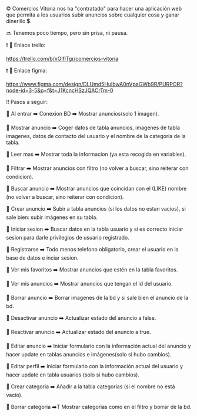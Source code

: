 :copyright: Comercios Vitoria nos ha "contratado" para hacer una aplicación web que permita a los usuarios subir anuncios sobre cualquier cosa y ganar dinerillo :heavy_dollar_sign:. 

:soon: Tenemos poco tiempo, pero sin prisa, ni pausa.

:heavy_exclamation_mark: :link: Enlace trello:

https://trello.com/b/xGIflTgr/comercios-vitoria

:heavy_exclamation_mark: :link: Enlace figma:

https://www.figma.com/design/DLUmd5HuIbwA0nVpaGWb9R/PURPOR?node-id=3-5&p=f&t=J1KcncHSzJQACrTm-0

:bangbang: Pasos a seguir:

:white_flower: Al entrar :arrow_right: Conexion BD :arrow_right: Mostrar anuncios(solo 1 imagen).

:white_flower: Mostrar anuncio :arrow_right: Coger datos de tabla anuncios, imagenes de tabla imagenes, datos de contacto del usuario y el nombre de la categoria de la tabla.

:white_flower: Leer mas :arrow_right: Mostrar toda la informacion (ya esta recogida en variables).

:white_flower: Filtrar :arrow_right: Mostrar anuncios con filtro (no volver a buscar, sino reiterar con condicion).

:white_flower: Buscar anuncio :arrow_right: Mostrar anuncios que coincidan con el (LIKE) nombre (no volver a buscar, sino reiterar con condicion).

:white_flower: Crear anuncio :arrow_right: Subir a tabla anuncios (si los datos no estan vacios), si sale bien: subir imágenes en su tabla.

:white_flower: Iniciar sesion :arrow_right: Buscar datos en la tabla usuario y si es correcto iniciar sesion para darle privilegios de usuario registrado.

:white_flower: Registrarse :arrow_right: Todo menos telefono obligatorio, crear el usuario en la base de datos e inciar sesion.

:white_flower: Ver mis favoritos :arrow_right: Mostrar anuncios que estén en la tabla favoritos.

:white_flower: Ver mis anuncios :arrow_right: Mostrar anuncios que tengan el id del usuario.

:white_flower: Borrar anuncio :arrow_right: Borrar imagenes de la bd y si sale bien el anuncio de la bd.

:white_flower: Desactivar anuncio :arrow_right: Actualizar estado del anuncio a false.

:white_flower: Reactivar anuncio :arrow_right: Actualizar estado del anuncio a true.

:white_flower: Editar anuncio :arrow_right: Iniciar formulario con la información actual del anuncio y hacer update en tablas anuncios e imágenes(solo si hubo cambios).

:white_flower: Editar perfil :arrow_right: Iniciar formulario con la información actual del usuario y hacer update en tabla usuarios (solo si hubo cambios).

:white_flower: Crear categoria :arrow_right: Añadir a la tabla categorias (si el nombre no está vacío).

:white_flower: Borrar categoria :arrow_right:T Mostrar categorias como en el filtro y borrar de la bd.
